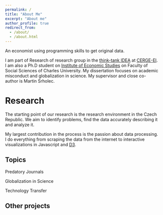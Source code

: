 ```yaml
---
permalink: /
title: "About Me"
excerpt: "About me"
author_profile: true
redirect_from: 
  - /about/
  - /about.html
---
```


An economist using programming skills to get original data.

I am part of Research of research group in the [think-tank IDEA](https://idea.cerge-ei.cz/) at [CERGE-EI](https://cerge-ei.cz/). I am also a Ph.D student on [Institute of Economic Studies](http://ies.fsv.cuni.cz/) on Faculty of Social Sciences of Charles University. My dissertation focuses on academic misconduct and globalization in science. My supervisor and close co-author is Martin Srholec. 

Research
======
The starting point of our research is the research environment in the Czech Republic. We aim to identify problems, find the data accurately describing it and analyze it.

My largest contribution in the process is the passion about data processing. I do everything from scraping the data from the internet to interactive visualizations in Javascript and [D3](https://d3js.org/).

Topics
-----

Predatory Journals

Globalization in Science

Technology Transfer


Other projects
-----
